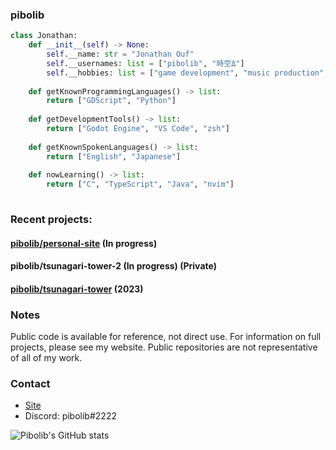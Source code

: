 ### pibolib

```py
class Jonathan:
    def __init__(self) -> None:
        self.__name: str = "Jonathan Ouf"
        self.__usernames: list = ["pibolib", "時空Δ"]
        self.__hobbies: list = ["game development", "music production", "learning japanese"]
    
    def getKnownProgrammingLanguages() -> list:
        return ["GDScript", "Python"]
        
    def getDevelopmentTools() -> list:
        return ["Godot Engine", "VS Code", "zsh"]
        
    def getKnownSpokenLanguages() -> list:
        return ["English", "Japanese"]
        
    def nowLearning() -> list:
        return ["C", "TypeScript", "Java", "nvim"]
        
```
### Recent projects:

#### [pibolib/personal-site](https://github.com/pibolib/personal-site) (In progress)

#### pibolib/tsunagari-tower-2 (In progress) (Private)

#### [pibolib/tsunagari-tower](https://github.com/pibolib/tsunagari-tower) (2023)

### Notes

Public code is available for reference, not direct use.
For information on full projects, please see my website. Public repositories are not representative of all of my work.

### Contact

- [Site](https://www.pibolib.xyz/#contact)
- Discord: pibolib#2222


![Pibolib's GitHub stats](https://github-readme-stats.vercel.app/api?username=pibolib&show_icons=true&theme=tokyonight)
